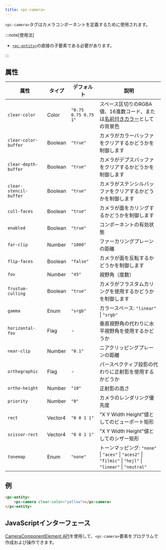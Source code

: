 ```yaml
---
title: <pc-camera>
---
```


`<pc-camera>`タグはカメラコンポーネントを定義するために使用されます。

:::note[使用法]

* [`<pc-entity>`](../pc-entity)の直接の子要素である必要があります。

:::

## 属性

<div className="attribute-table">

| 属性 | タイプ | デフォルト | 説明 |
| --- | --- | --- | --- |
| `clear-color` | Color | `"0.75 0.75 0.75 1"` | スペース区切りのRGBA値、16進数コード、または[名前付きカラー](https://github.com/playcanvas/web-components/blob/main/src/colors.ts)としての背景色 |
| `clear-color-buffer` | Boolean | `"true"` | カメラがカラーバッファをクリアするかどうかを制御します |
| `clear-depth-buffer` | Boolean | `"true"` | カメラがデプスバッファをクリアするかどうかを制御します |
| `clear-stencil-buffer` | Boolean | `"true"` | カメラがステンシルバッファをクリアするかどうかを制御します |
| `cull-faces` | Boolean | `"true"` | カメラが面をカリングするかどうかを制御します |
| `enabled` | Boolean | `"true"` | コンポーネントの有効状態 |
| `far-clip` | Number | `"1000"` | ファーカリングプレーンの距離 |
| `flip-faces` | Boolean | `"false"` | カメラが面を反転するかどうかを制御します |
| `fov` | Number | `"45"` | 視野角（度数） |
| `frustum-culling` | Boolean | `"true"` | カメラがフラスタムカリングを使用するかどうかを制御します |
| `gamma` | Enum | `"srgb"` | カラースペース: `"linear"` \| `"srgb"` |
| `horizontal-fov` | Flag | - | 垂直視野角の代わりに水平視野角を使用するかどうか |
| `near-clip` | Number | `"0.1"` | ニアクリッピングプレーンの距離 |
| `orthographic` | Flag | - | パースペクティブ投影の代わりに正射影を使用するかどうか |
| `ortho-height` | Number | `"10"` | 正射影の高さ |
| `priority` | Number | `"0"` | カメラのレンダリング優先度 |
| `rect` | Vector4 | `"0 0 1 1"` | "X Y Width Height"値としてのビューポート矩形 |
| `scissor-rect` | Vector4 | `"0 0 1 1"` | "X Y Width Height"値としてのシザー矩形 |
| `tonemap` | Enum | `"none"` | トーンマッピング: `"none"` \| `"aces"` \| `"aces2"` \| `"filmic"` \| `"hejl"` \| `"linear"` \| `"neutral"` |

</div>

## 例

```html
<pc-entity>
    <pc-camera clear-color="yellow"></pc-camera>
</pc-entity>
```

## JavaScriptインターフェース

[CameraComponentElement API](https://api.playcanvas.com/web-components/classes/CameraComponentElement.html)を使用して、`<pc-camera>`要素をプログラムで作成および操作できます。
